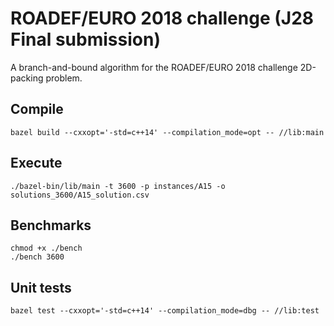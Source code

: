 # ROADEF/EURO 2018 challenge (J28 Final submission)

A branch-and-bound algorithm for the ROADEF/EURO 2018 challenge 2D-packing problem.

## Compile

```
bazel build --cxxopt='-std=c++14' --compilation_mode=opt -- //lib:main
```

## Execute

```
./bazel-bin/lib/main -t 3600 -p instances/A15 -o solutions_3600/A15_solution.csv
```

## Benchmarks

```
chmod +x ./bench
./bench 3600
```

## Unit tests

```
bazel test --cxxopt='-std=c++14' --compilation_mode=dbg -- //lib:test
```

